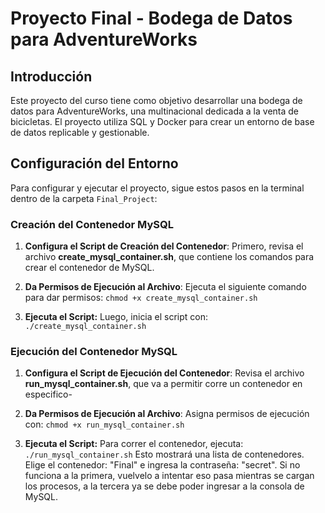 # Proyecto Final - Bodega de Datos para AdventureWorks

## Introducción

Este proyecto del curso tiene como objetivo desarrollar una bodega de datos para AdventureWorks, una multinacional dedicada a la venta de bicicletas. El proyecto utiliza SQL y Docker para crear un entorno de base de datos replicable y gestionable.

## Configuración del Entorno

Para configurar y ejecutar el proyecto, sigue estos pasos en la terminal dentro de la carpeta `Final_Project`:

### Creación del Contenedor MySQL

1. **Configura el Script de Creación del Contenedor**:
Primero, revisa el archivo **create_mysql_container.sh**, que contiene los comandos para crear el contenedor de MySQL.

2. **Da Permisos de Ejecución al Archivo**:
Ejecuta el siguiente comando para dar permisos:
`chmod +x create_mysql_container.sh`

3. **Ejecuta el Script:**
Luego, inicia el script con:
`./create_mysql_container.sh`

### Ejecución del Contenedor MySQL

1. **Configura el Script de Ejecución del Contenedor**:
Revisa el archivo **run_mysql_container.sh**, que va a permitir corre un contenedor en especifico-

2. **Da Permisos de Ejecución al Archivo**:
Asigna permisos de ejecución con:
`chmod +x run_mysql_container.sh`

3. **Ejecuta el Script:**
Para correr el contenedor, ejecuta:
`./run_mysql_container.sh`
Esto mostrará una lista de contenedores. Elige el contenedor: "Final" e ingresa la contraseña: "secret". Si no funciona a la primera, vuelvelo a intentar eso pasa mientras se cargan los procesos, a la tercera ya se debe poder ingresar a la consola de MySQL.
